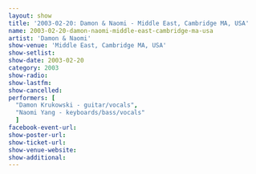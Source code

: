 ```yaml
---
layout: show
title: '2003-02-20: Damon & Naomi - Middle East, Cambridge MA, USA'
name: 2003-02-20-damon-naomi-middle-east-cambridge-ma-usa
artist: 'Damon & Naomi'
show-venue: 'Middle East, Cambridge MA, USA'
show-setlist: 
show-date: 2003-02-20
category: 2003
show-radio: 
show-lastfm: 
show-cancelled: 
performers: [
  "Damon Krukowski - guitar/vocals",
  "Naomi Yang - keyboards/bass/vocals"
  ]
facebook-event-url: 
show-poster-url: 
show-ticket-url: 
show-venue-website: 
show-additional: 
---
```


